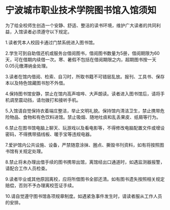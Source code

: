 # 宁波城市职业技术学院图书馆入馆须知

为了给全校师生创造一个安静、舒适、整洁的读书环境，维护广大读者的共同利益，入馆读者必须遵守以下规定。

1.读者凭本人校园卡通过门禁系统进入图书馆。

2.学生可到自助借还机或服务台借阅图书，借阅图书数量为5册，借阅期限为60天，可在借期内续借一次。寒、暑假不包括在借阅期限之内，超期图书按一天0.05元缴滞纳金处理。

3.读者在馆内借阅、检索、自习时，所取书籍不可错层乱放。报刊、工具书、保存本以及特色馆藏图书恕不外借。

4.保持图书馆安静，禁止在馆内高声喧哗、大声朗读。读者进入图书馆后，请将手机调至震动挡，请勿拨打和接听手机。

5.入馆请自觉保持衣着端庄整洁，举止文明礼貌。保持馆内清洁卫生，禁止携带危险物品、食物和有色饮料进馆。禁止吸烟、随地吐痰和乱丢果皮、纸屑等行为。

6.禁止在图书馆电脑上聊天、玩游戏以及看电影等，不得修改电脑配置文件或增设密码，不得携带插线板、暖手宝等违规电器。

7.爱护馆内公共设施、设备，严禁随意涂抹、圈点、撕毁书刊资料，如有将按照图书馆有关规定处理。

8.禁止将未办理出借手续的图书携带出馆，离馆经出口通道时，如遇监测器报警，请配合工作人员检查。

9.读者毕业或其他原因离校，应将所借图书全部还清。如有图书遗失按照相关规定赔偿，否则不予办理离校签证手续。

10.请自觉遵守图书馆各项规章制度。如遇紧急事件发生时，请读者服从工作人员的安排。